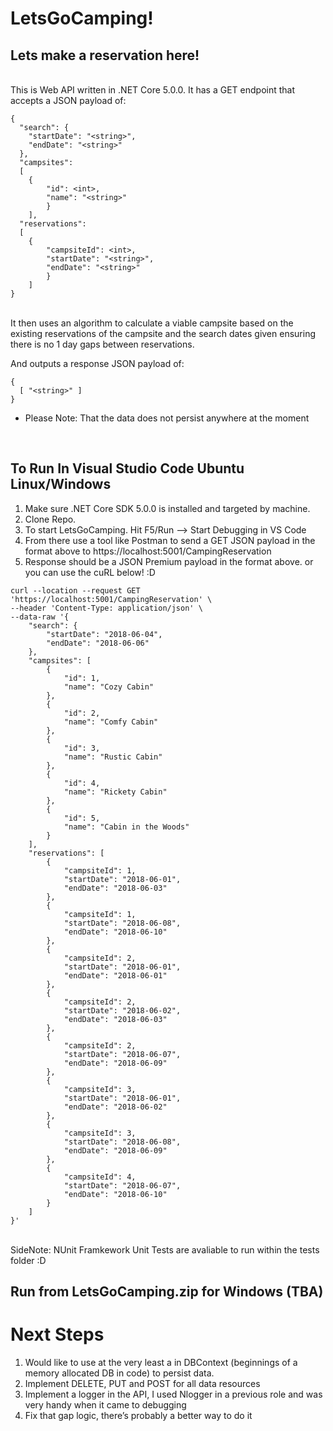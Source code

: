 # LetsGoCamping!
## Lets make a reservation here!
<br /> This is Web API written in .NET Core 5.0.0. It has a GET endpoint that accepts a JSON payload of:
```
{
  "search": {
    "startDate": "<string>",
    "endDate": "<string>"
  },
  "campsites": 
  [
    {
        "id": <int>,
        "name": "<string>"
        } 
    ],
  "reservations": 
  [
    {
        "campsiteId": <int>, 
        "startDate": "<string>", 
        "endDate": "<string>"
        }
    ]
}
```
<br /> It then uses an algorithm to calculate a viable campsite based on the existing reservations of the campsite and the search dates given ensuring there is no 1 day gaps between reservations.

And outputs a response JSON payload of:
```
{
  [ "<string>" ]
}
```
- Please Note: That the data does not persist anywhere at the moment
<br />

## To Run In Visual Studio Code Ubuntu Linux/Windows 
1. Make sure .NET Core SDK 5.0.0 is installed and targeted by machine. 
2. Clone Repo.
3. To start LetsGoCamping. Hit F5/Run --> Start Debugging in VS Code
4. From there use a tool like Postman to send a GET JSON payload in the format above to https://localhost:5001/CampingReservation
5. Response should be a JSON Premium payload in the format above. or you can use the cuRL below! :D

```
curl --location --request GET 'https://localhost:5001/CampingReservation' \
--header 'Content-Type: application/json' \
--data-raw '{
    "search": {
        "startDate": "2018-06-04",
        "endDate": "2018-06-06"
    },
    "campsites": [
        {
            "id": 1,
            "name": "Cozy Cabin"
        },
        {
            "id": 2,
            "name": "Comfy Cabin"
        },
        {
            "id": 3,
            "name": "Rustic Cabin"
        },
        {
            "id": 4,
            "name": "Rickety Cabin"
        },
        {
            "id": 5,
            "name": "Cabin in the Woods"
        }
    ],
    "reservations": [
        {
            "campsiteId": 1,
            "startDate": "2018-06-01",
            "endDate": "2018-06-03"
        },
        {
            "campsiteId": 1,
            "startDate": "2018-06-08",
            "endDate": "2018-06-10"
        },
        {
            "campsiteId": 2,
            "startDate": "2018-06-01",
            "endDate": "2018-06-01"
        },
        {
            "campsiteId": 2,
            "startDate": "2018-06-02",
            "endDate": "2018-06-03"
        },
        {
            "campsiteId": 2,
            "startDate": "2018-06-07",
            "endDate": "2018-06-09"
        },
        {
            "campsiteId": 3,
            "startDate": "2018-06-01",
            "endDate": "2018-06-02"
        },
        {
            "campsiteId": 3,
            "startDate": "2018-06-08",
            "endDate": "2018-06-09"
        },
        {
            "campsiteId": 4,
            "startDate": "2018-06-07",
            "endDate": "2018-06-10"
        }
    ]
}'
```
<br />
SideNote: NUnit Framkework Unit Tests are avaliable to run within the tests folder :D
<br /> 

## Run from LetsGoCamping.zip for Windows (TBA)

# Next Steps
1. Would like to use at the very least a in DBContext (beginnings of a memory allocated DB in code) to persist data.
2. Implement DELETE, PUT and POST for all data resources
3. Implement a logger in the API, I used Nlogger in a previous role and was very handy when it came to debugging
4. Fix that gap logic, there’s  probably a better way to do it